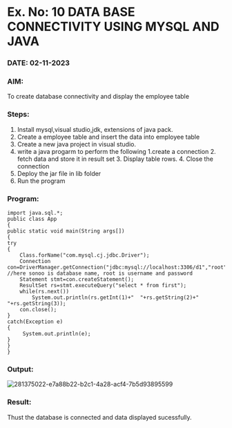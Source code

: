 # Ex. No: 10 DATA BASE CONNECTIVITY USING  MYSQL AND JAVA
### DATE: 02-11-2023
### AIM: 
To create database connectivity and display the employee table 

### Steps:
1. Install mysql,visual studio,jdk, extensions of java pack.
2. Create a employee table and insert the data into employee table  
3. Create a new java project in visual studio.
4. write a java progarm to perform the following 1.create a connection 2. fetch data and store it in result set 3. Display table rows. 4. Close the connection
5. Deploy the jar file in lib folder 
6. Run the program

### Program:
```
import java.sql.*;  
public class App
{  
public static void main(String args[])
{  
try
{  
    Class.forName("com.mysql.cj.jdbc.Driver");  
    Connection con=DriverManager.getConnection("jdbc:mysql://localhost:3306/d1","root","sasidevi@2005");  
//here sonoo is database name, root is username and password  
    Statement stmt=con.createStatement();  
    ResultSet rs=stmt.executeQuery("select * from first");  
    while(rs.next())  
        System.out.println(rs.getInt(1)+"  "+rs.getString(2)+"  "+rs.getString(3));  
    con.close();  
}
catch(Exception e)
{
     System.out.println(e);
}  
}  
}
```
### Output:

![281375022-e7a88b22-b2c1-4a28-acf4-7b5d93895599](https://github.com/sujithrabkn/DBMS/assets/119477857/b2f9cfd5-ffab-4a6b-8026-87301ea437ea)

### Result:
Thust the database is connected and data displayed sucessfully.

